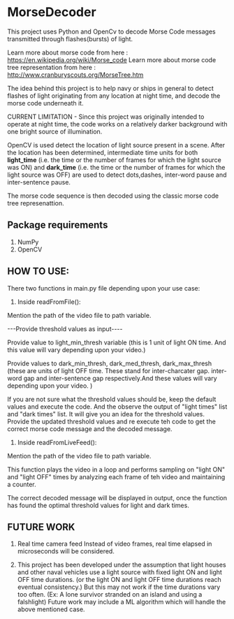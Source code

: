 # MorseDecoder


This project uses Python and OpenCv to decode Morse Code messages transmitted through flashes(bursts) of light.

Learn more about morse code from here : https://en.wikipedia.org/wiki/Morse_code
Learn more about morse code tree representation from here : http://www.cranburyscouts.org/MorseTree.htm

The idea behind this project is to help navy or ships in general to detect flashes of light originating from any location at night time, and decode the morse code underneath it.

CURRENT LIMITATION - Since this project was originally intended to operate at night time, the code works on a relatively darker background with one bright source of illumination.

OpenCV is used detect the location of light source present in a scene. After the location has been determined, intermediate time units for both <b>light_time</b> (i.e. the time or the number of frames for which the light source was ON) and <b>dark_time</b> (i.e. the time or the number of frames for which the light source was OFF) are used to detect dots,dashes, inter-word pause and inter-sentence pause.

The morse code sequence is then decoded using the classic morse code tree represenattion.

Package requirements
---------------------
1. NumPy
2. OpenCV


HOW TO USE:
----------------

There two functions in main.py file depending upon your use case:


1. Inside readFromFile():

Mention the path of the video file to path variable.

---Provide threshold values as input----

Provide value to light_min_thresh variable (this is 1 unit of light ON time. And this value will vary depending upon your video.)

Provide values to dark_min_thresh, dark_med_thresh, dark_max_thresh (these are units of light OFF time. These stand for inter-charcater gap. inter-word gap and inter-sentence gap respectively.And these values will vary depending upon your video. )

If you are not sure what the threshold values should be, keep the default values and execute the code. And the observe the output of "light times" list and "dark times" list. It will give you an idea for the threshold values. Provide the updated threshold values and re execute teh code to get the correct morse code message and the decoded message.


1. Inside readFromLiveFeed():

Mention the path of the video file to path variable.

This function plays the video in a loop and performs sampling on "light ON" and "light OFF" times by analyzing each frame of teh video and maintaining
a counter.

The correct decoded message will be displayed in output, once the function has found the optimal threshold values for light and dark times.


FUTURE WORK
----------------
1. Real time camera feed
 Instead of video frames, real time elapsed in microseconds will be considered.

2. This project has been developed under the assumption that light houses and other naval vehicles use a light source with fixed light ON and light OFF time durations. (or the light ON and light OFF time
durations reach eventual consistency.)
But this may not work if the time durations vary too often. (Ex: A lone survivor stranded on an island and using a falshlight)
Future work may include a ML algorithm which will handle the above mentioned case.


